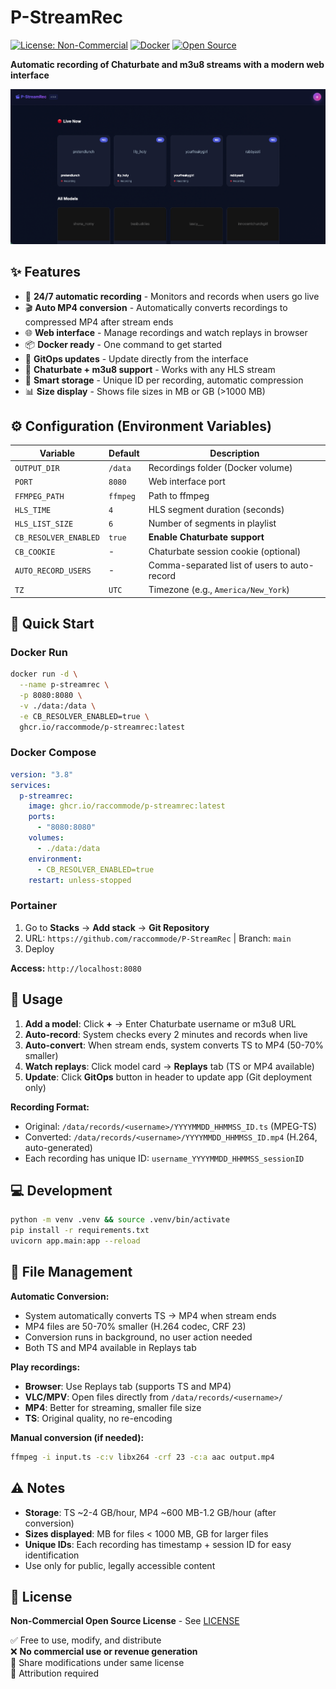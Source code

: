 # P-StreamRec

[![License: Non-Commercial](https://img.shields.io/badge/License-Non--Commercial-red.svg)](LICENSE)
[![Docker](https://img.shields.io/badge/Docker-Ready-blue.svg)](https://www.docker.com/)
[![Open Source](https://img.shields.io/badge/Open%20Source-Yes-green.svg)](https://github.com/raccommode/P-StreamRec)

**Automatic recording of Chaturbate and m3u8 streams with a modern web interface**

![P-StreamRec Interface](screen.png)

## ✨ Features

- 🎥 **24/7 automatic recording** - Monitors and records when users go live
- 🎬 **Auto MP4 conversion** - Automatically converts recordings to compressed MP4 after stream ends
- 🌐 **Web interface** - Manage recordings and watch replays in browser
- 📦 **Docker ready** - One command to get started
- 🔄 **GitOps updates** - Update directly from the interface
- 🎯 **Chaturbate + m3u8 support** - Works with any HLS stream
- 💾 **Smart storage** - Unique ID per recording, automatic compression
- 📊 **Size display** - Shows file sizes in MB or GB (>1000 MB)

## ⚙️ Configuration (Environment Variables)

| Variable | Default | Description |
|----------|---------|-------------|
| `OUTPUT_DIR` | `/data` | Recordings folder (Docker volume) |
| `PORT` | `8080` | Web interface port |
| `FFMPEG_PATH` | `ffmpeg` | Path to ffmpeg |
| `HLS_TIME` | `4` | HLS segment duration (seconds) |
| `HLS_LIST_SIZE` | `6` | Number of segments in playlist |
| `CB_RESOLVER_ENABLED` | `true` | **Enable Chaturbate support** |
| `CB_COOKIE` | - | Chaturbate session cookie (optional) |
| `AUTO_RECORD_USERS` | - | Comma-separated list of users to auto-record |
| `TZ` | `UTC` | Timezone (e.g., `America/New_York`) |

## 🚀 Quick Start

### Docker Run
```bash
docker run -d \
  --name p-streamrec \
  -p 8080:8080 \
  -v ./data:/data \
  -e CB_RESOLVER_ENABLED=true \
  ghcr.io/raccommode/p-streamrec:latest
```

### Docker Compose
```yaml
version: "3.8"
services:
  p-streamrec:
    image: ghcr.io/raccommode/p-streamrec:latest
    ports:
      - "8080:8080"
    volumes:
      - ./data:/data
    environment:
      - CB_RESOLVER_ENABLED=true
    restart: unless-stopped
```

### Portainer
1. Go to **Stacks** → **Add stack** → **Git Repository**
2. URL: `https://github.com/raccommode/P-StreamRec` | Branch: `main`
3. Deploy

**Access:** `http://localhost:8080`

## 📖 Usage

1. **Add a model**: Click **+** → Enter Chaturbate username or m3u8 URL
2. **Auto-record**: System checks every 2 minutes and records when live
3. **Auto-convert**: When stream ends, system converts TS to MP4 (50-70% smaller)
4. **Watch replays**: Click model card → **Replays** tab (TS or MP4 available)
5. **Update**: Click **GitOps** button in header to update app (Git deployment only)

**Recording Format:**
- Original: `/data/records/<username>/YYYYMMDD_HHMMSS_ID.ts` (MPEG-TS)
- Converted: `/data/records/<username>/YYYYMMDD_HHMMSS_ID.mp4` (H.264, auto-generated)
- Each recording has unique ID: `username_YYYYMMDD_HHMMSS_sessionID`

## 💻 Development

```bash
python -m venv .venv && source .venv/bin/activate
pip install -r requirements.txt
uvicorn app.main:app --reload
```

## 📂 File Management

**Automatic Conversion:**
- System automatically converts TS → MP4 when stream ends
- MP4 files are 50-70% smaller (H.264 codec, CRF 23)
- Conversion runs in background, no user action needed
- Both TS and MP4 available in Replays tab

**Play recordings:**
- **Browser**: Use Replays tab (supports TS and MP4)
- **VLC/MPV**: Open files directly from `/data/records/<username>/`
- **MP4**: Better for streaming, smaller file size
- **TS**: Original quality, no re-encoding

**Manual conversion (if needed):**
```bash
ffmpeg -i input.ts -c:v libx264 -crf 23 -c:a aac output.mp4
```

## ⚠️ Notes

- **Storage**: TS ~2-4 GB/hour, MP4 ~600 MB-1.2 GB/hour (after conversion)
- **Sizes displayed**: MB for files < 1000 MB, GB for larger files
- **Unique IDs**: Each recording has timestamp + session ID for easy identification
- Use only for public, legally accessible content

## 📜 License

**Non-Commercial Open Source License** - See [LICENSE](LICENSE)

✅ Free to use, modify, and distribute  
❌ **No commercial use or revenue generation**  
🔄 Share modifications under same license  
📝 Attribution required
